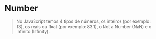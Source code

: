 # Number

> No JavaScript temos 4 tipos de números, os inteiros (por exemplo: 13), os reais ou float (por exemplo: 83.1), o Not a Number (NaN) e o infinito (Infinity).